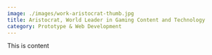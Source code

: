 ```yaml
---
image: ./images/work-aristocrat-thumb.jpg
title: Aristocrat, World Leader in Gaming Content and Technology
category: Prototype & Web Development
---
```


This is content
